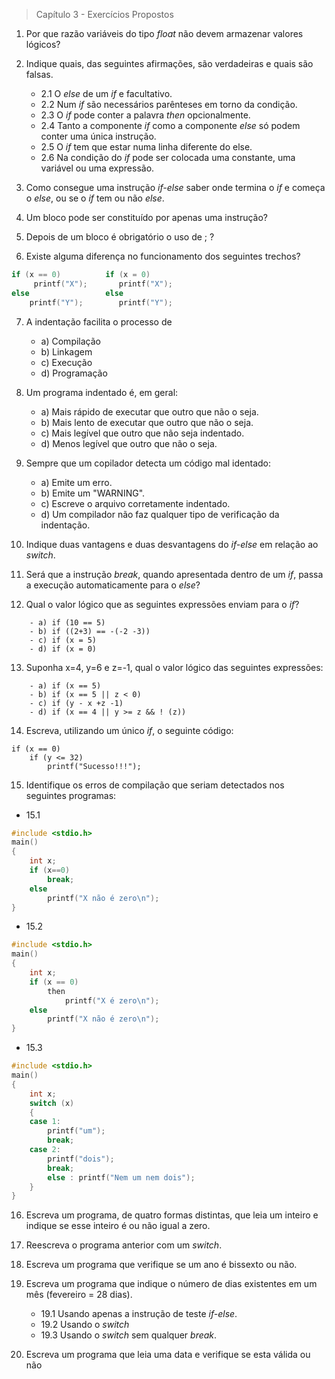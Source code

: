 > Capítulo 3 - Exercícios Propostos

1. Por que razão variáveis do tipo _float_ não devem armazenar valores lógicos?

2. Indique quais, das seguintes afirmações, são verdadeiras e quais são falsas.

   - 2.1 O _else_ de um _if_ e facultativo.
   - 2.2 Num _if_ são necessários parênteses em torno da condição.
   - 2.3 O _if_ pode conter a palavra _then_ opcionalmente.
   - 2.4 Tanto a componente _if_ como a componente _else_ só podem conter uma única instrução.
   - 2.5 O _if_ tem que estar numa linha diferente do else.
   - 2.6 Na condição do _if_ pode ser colocada uma constante, uma variável ou uma expressão.

3. Como consegue uma instrução _if-else_ saber onde termina o _if_ e começa o _else_, ou se o _if_ tem ou não _else_.

4. Um bloco pode ser constituído por apenas uma instrução?

5. Depois de um bloco é obrigatório o uso de ; ?

6. Existe alguma diferença no funcionamento dos seguintes trechos?

```c
if (x == 0)          if (x = 0)
     printf("X");       printf("X");
else                 else
    printf("Y");        printf("Y");
```

7. A indentação facilita o processo de

   - a) Compilação
   - b) Linkagem
   - c) Execução
   - d) Programação

8. Um programa indentado é, em geral:

   - a) Mais rápido de executar que outro que não o seja.
   - b) Mais lento de executar que outro que não o seja.
   - c) Mais legível que outro que não seja indentado.
   - d) Menos legível que outro que não o seja.

9. Sempre que um copilador detecta um código mal identado:

   - a) Emite um erro.
   - b) Emite um "WARNING".
   - c) Escreve o arquivo corretamente indentado.
   - d) Um compilador não faz qualquer tipo de verificação da indentação.

10. Indique duas vantagens e duas desvantagens do _if-else_ em relação ao _switch_.

11. Será que a instrução _break_, quando apresentada dentro de um _if_, passa a execução automaticamente para o _else_?

12. Qual o valor lógico que as seguintes expressões enviam para o _if_?

```
    - a) if (10 == 5)
    - b) if ((2+3) == -(-2 -3))
    - c) if (x = 5)
    - d) if (x = 0)
```

13. Suponha x=4, y=6 e z=-1, qual o valor lógico das seguintes expressões:

```
    - a) if (x == 5)
    - b) if (x == 5 || z < 0)
    - c) if (y - x +z -1)
    - d) if (x == 4 || y >= z && ! (z))
```

14. Escreva, utilizando um único _if_, o seguinte código:

```
if (x == 0)
    if (y <= 32)
        printf("Sucesso!!!");
```

15. Identifique os erros de compilação que seriam detectados nos seguintes programas:

- 15.1

```c
#include <stdio.h>
main()
{
    int x;
    if (x==0)
        break;
    else
        printf("X não é zero\n");
}
```

- 15.2

```c
#include <stdio.h>
main()
{
    int x;
    if (x == 0)
        then
            printf("X é zero\n");
    else
        printf("X não é zero\n");
}
```

- 15.3

```c
#include <stdio.h>
main()
{
    int x;
    switch (x)
    {
    case 1:
        printf("um");
        break;
    case 2:
        printf("dois");
        break;
        else : printf("Nem um nem dois");
    }
}
```

16. Escreva um programa, de quatro formas distintas, que leia um inteiro e indique se esse inteiro é ou não igual a zero.

17. Reescreva o programa anterior com um _switch_.

18. Escreva um programa que verifique se um ano é bissexto ou não.

19. Escreva um programa que indique o número de dias existentes em um mês (fevereiro = 28 dias).

    - 19.1 Usando apenas a instrução de teste _if-else_.
    - 19.2 Usando o _switch_
    - 19.3 Usando o _switch_ sem qualquer _break_.

20. Escreva um programa que leia uma data e verifique se esta válida ou não
